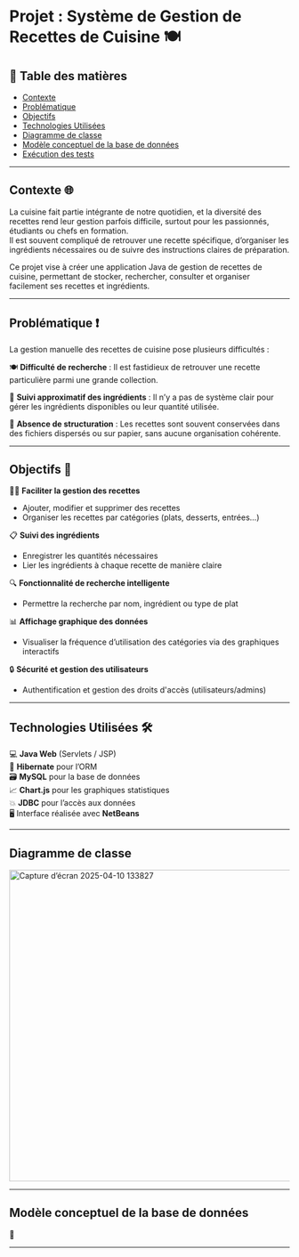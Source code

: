 # Projet : Système de Gestion de Recettes de Cuisine 🍽️

## 📌 Table des matières
- [Contexte](#contexte-)
- [Problématique](#problématique-)
- [Objectifs](#objectifs-)
- [Technologies Utilisées](#technologies-utilisées-)
- [Diagramme de classe](#diagramme-de-classe)
- [Modèle conceptuel de la base de données](#modèle-conceptuel-de-la-base-de-données)
- [Exécution des tests](#exécution-des-tests)

---

## Contexte 🌐  
La cuisine fait partie intégrante de notre quotidien, et la diversité des recettes rend leur gestion parfois difficile, surtout pour les passionnés, étudiants ou chefs en formation.  
Il est souvent compliqué de retrouver une recette spécifique, d’organiser les ingrédients nécessaires ou de suivre des instructions claires de préparation.

Ce projet vise à créer une application Java de gestion de recettes de cuisine, permettant de stocker, rechercher, consulter et organiser facilement ses recettes et ingrédients.

---

## Problématique ❗️  
La gestion manuelle des recettes de cuisine pose plusieurs difficultés :

🍽️ **Difficulté de recherche** : Il est fastidieux de retrouver une recette particulière parmi une grande collection.

🧂 **Suivi approximatif des ingrédients** : Il n’y a pas de système clair pour gérer les ingrédients disponibles ou leur quantité utilisée.

📒 **Absence de structuration** : Les recettes sont souvent conservées dans des fichiers dispersés ou sur papier, sans aucune organisation cohérente.

---

## Objectifs 🎯  

👨‍🍳 **Faciliter la gestion des recettes**
- Ajouter, modifier et supprimer des recettes
- Organiser les recettes par catégories (plats, desserts, entrées...)

📋 **Suivi des ingrédients**
- Enregistrer les quantités nécessaires
- Lier les ingrédients à chaque recette de manière claire

🔍 **Fonctionnalité de recherche intelligente**
- Permettre la recherche par nom, ingrédient ou type de plat

📊 **Affichage graphique des données**
- Visualiser la fréquence d’utilisation des catégories via des graphiques interactifs

🔒 **Sécurité et gestion des utilisateurs**
- Authentification et gestion des droits d'accès (utilisateurs/admins)

---

## Technologies Utilisées 🛠  
💻 **Java Web** (Servlets / JSP)  
🧩 **Hibernate** pour l’ORM  
🗃 **MySQL** pour la base de données  
📈 **Chart.js** pour les graphiques statistiques  
💥 **JDBC** pour l’accès aux données  
🖥️ Interface réalisée avec **NetBeans**

---

## Diagramme de classe  

<img width="560" alt="Capture d’écran 2025-04-10 133827" src="https://github.com/user-attachments/assets/a86aa13c-44df-4277-bfef-b4afac0f200f" />

---

## Modèle conceptuel de la base de données  
📌

---


